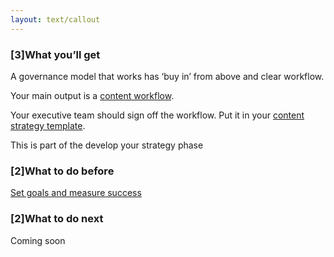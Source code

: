 ```yaml
---
layout: text/callout
---
```


### [3]What you’ll get
A governance model that works has ‘buy in’ from above and clear workflow.

Your main output is a [content workflow](/content-strategy/set-up-governance/accountability-ownership/design-workflow/).

Your executive team should sign off the workflow. Put it in your [content strategy template](/content-strategy/start-content-strategy/define-problem/content-strategy-template/).

This is part of the develop your strategy phase
### [2]What to do before
[Set goals and measure success](/content-strategy/set-goals-measure-success/)
### [2]What to do next 
Coming soon
